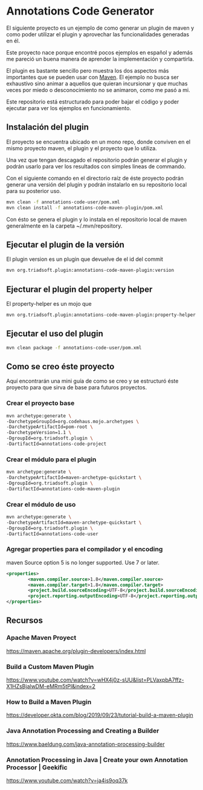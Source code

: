 # Annotations Code Generator   

El siguiente proyecto es un ejemplo de como generar un plugin de maven y como poder utilizar el plugin y aprovechar las
funcionalidades generadas en él.

Este proyecto nace porque encontré pocos ejemplos en español y además me pareció un buena manera de aprender la implementación y compartirla.

El plugin es bastante sencillo pero muestra los dos aspectos más importantes que se pueden usar con [Maven](https://maven.apache.org).
El ejemplo no busca ser exhaustivo sino animar a aquellos que quieran incursionar y que muchas veces por miedo o desconocimiento 
no se animaron, como me pasó a mi.

Este repositorio está estructurado para poder bajar el código y poder ejecutar para ver los ejemplos en funcionamiento. 


## Instalación del plugin

El proyecto se encuentra ubicado en un mono repo, donde conviven en el mismo proyecto maven, el plugin y el proyecto que lo utiliza.

Una vez que tengan descagado el repositorio podrán generar el plugin y podrán usarlo para ver los resultados con simples lineas de commando.

Con el siguiente comando en el directorio raíz de éste proyecto podrán generar una versión del plugin y podrán instalarlo
en su repositorio local para su posterior uso.

```bash
mvn clean -f annotations-code-user/pom.xml
mvn clean install -f annotations-code-maven-plugin/pom.xml
```

Con ésto se genera el plugin y lo instala en el repositorio local de maven generalmente en la carpeta ~/.mvn/repository.

## Ejecutar el plugin de la versión

El plugin version es un plugin que devuelve de el id del commit 

```bash
mvn org.triadsoft.plugin:annotations-code-maven-plugin:version
```

## Ejecturar el plugin del property helper

El property-helper es un mojo que 

```bash
mvn org.triadsoft.plugin:annotations-code-maven-plugin:property-helper
```

## Ejecutar el uso del plugin

```bash
mvn clean package -f annotations-code-user/pom.xml
```

## Como se creo éste proyecto

Aquí encontrarán una mini guía de como se creo y se estructuró éste proyecto para que sirva de base para futuros proyectos.


### Crear el proyecto base

```bash
mvn archetype:generate \
-DarchetypeGroupId=org.codehaus.mojo.archetypes \
-DarchetypeArtifactId=pom-root \
-DarchetypeVersion=1.1 \
-DgroupId=org.triadsoft.plugin \
-DartifactId=annotations-code-project
```

### Crear el módulo para el plugin

```bash
mvn archetype:generate \
-DarchetypeArtifactId=maven-archetype-quickstart \
-DgroupId=org.triadsoft.plugin \
-DartifactId=annotations-code-maven-plugin
```

### Crear el módulo de uso

```bash
mvn archetype:generate \
-DarchetypeArtifactId=maven-archetype-quickstart \
-DgroupId=org.triadsoft.plugin \
-DartifactId=annotations-code-user
```

### Agregar properties para el compilador y el encoding
maven Source option 5 is no longer supported. Use 7 or later.

```xml
<properties>
        <maven.compiler.source>1.8</maven.compiler.source>
        <maven.compiler.target>1.8</maven.compiler.target>
        <project.build.sourceEncoding>UTF-8</project.build.sourceEncoding>
        <project.reporting.outputEncoding>UTF-8</project.reporting.outputEncoding>
</properties>
```

## Recursos

### Apache Maven Proyect

https://maven.apache.org/plugin-developers/index.html

### Build a Custom Maven Plugin

https://www.youtube.com/watch?v=wHX4j0z-sUU&list=PLVaxpbA7ffz-X1HZsBjalwDM-eMRm5tPl&index=2

### How to Build a Maven Plugin
https://developer.okta.com/blog/2019/09/23/tutorial-build-a-maven-plugin

### Java Annotation Processing and Creating a Builder

https://www.baeldung.com/java-annotation-processing-builder

### Annotation Processing in Java | Create your own Annotation Processor | Geekific
https://www.youtube.com/watch?v=ja4is9oq37k